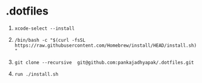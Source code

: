 # .dotfiles

1. ```xcode-select --install```

2. ```/bin/bash -c "$(curl -fsSL https://raw.githubusercontent.com/Homebrew/install/HEAD/install.sh)"```

3. ```git clone --recursive  git@github.com:pankajadhyapak/.dotfiles.git```

4. ``run ./install.sh``
